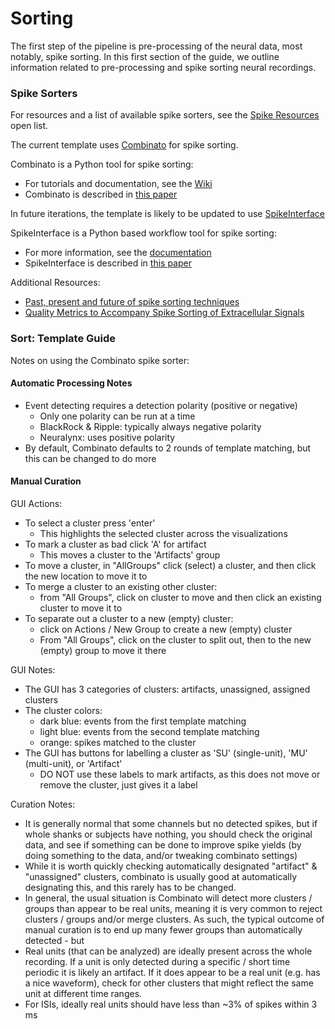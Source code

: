 # Sorting

The first step of the pipeline is pre-processing of the neural data,
most notably, spike sorting. In this first section of the guide, we
outline information related to pre-processing and spike sorting neural recordings.

### Spike Sorters

For resources and a list of available spike sorters, see the
[Spike Resources](https://github.com/openlists/SpikeResources#spike-sorting)
open list.

The current template uses [Combinato](https://github.com/jniediek/combinato/)
for spike sorting.

Combinato is a Python tool for spike sorting:
- For tutorials and documentation, see the
[Wiki](https://github.com/jniediek/combinato/wiki/)
- Combinato is described in
[this paper](https://journals.plos.org/plosone/article?id=10.1371/journal.pone.0166598)

In future iterations, the template is likely to be updated to use
[SpikeInterface](https://github.com/SpikeInterface/spikeinterface)

SpikeInterface is a Python based workflow tool for spike sorting:
- For more information, see the
[documentation](https://spikeinterface.readthedocs.io/en/latest/)
- SpikeInterface is described in
[this paper](https://elifesciences.org/articles/61834)

Additional Resources:
- [Past, present and future of spike sorting techniques](https://www.sciencedirect.com/science/article/pii/S0361923015000684)
- [Quality Metrics to Accompany Spike Sorting of Extracellular Signals](https://www.jneurosci.org/content/31/24/8699.short)

### Sort: Template Guide

Notes on using the Combinato spike sorter:

#### Automatic Processing Notes

- Event detecting requires a detection polarity (positive or negative)
    - Only one polarity can be run at a time
    - BlackRock & Ripple: typically always negative polarity
    - Neuralynx: uses positive polarity
- By default, Combinato defaults to 2 rounds of template matching, but this can be changed to do more

#### Manual Curation

GUI Actions:
- To select a cluster press 'enter'
  - This highlights the selected cluster across the visualizations
- To mark a cluster as bad click 'A' for artifact
  - This moves a cluster to the 'Artifacts' group
- To move a cluster, in "AllGroups" click (select) a cluster, and then click the new location to move it to
- To merge a cluster to an existing other cluster:
    - from "All Groups", click on cluster to move and then click an existing cluster to move it to
- To separate out a cluster to a new (empty) cluster:
    - click on Actions / New Group to create a new (empty) cluster
    - From "All Groups", click on the cluster to split out, then to the new (empty) group to move it there

GUI Notes:
- The GUI has 3 categories of clusters: artifacts, unassigned, assigned clusters
- The cluster colors:
    - dark blue: events from the first template matching
    - light blue: events from the second template matching
    - orange: spikes matched to the cluster
- The GUI has buttons for labelling a cluster as 'SU' (single-unit), 'MU' (multi-unit), or 'Artifact'
    - DO NOT use these labels to mark artifacts, as this does not move or remove the cluster, just gives it a label

Curation Notes:
- It is generally normal that some channels but no detected spikes, but if whole shanks or subjects have nothing, you should check the original data, and see if something can be done to improve spike yields (by doing something to the data, and/or tweaking combinato settings)
- While it is worth quickly checking automatically designated "artifact" & "unassigned" clusters, combinato is usually good at automatically designating this, and this rarely has to be changed.
- In general, the usual situation is Combinato will detect more clusters / groups than appear to be real units, meaning it is very common to reject clusters / groups and/or merge clusters. As such, the typical outcome of manual curation is to end up many fewer groups than automatically detected - but
- Real units (that can be analyzed) are ideally present across the whole recording. If a unit is only detected during a specific / short time periodic it is likely an artifact. If it does appear to be a real unit (e.g. has a nice waveform), check for other clusters that might reflect the same unit at different time ranges.
- For ISIs, ideally real units should have less than \~3% of spikes within 3 ms
